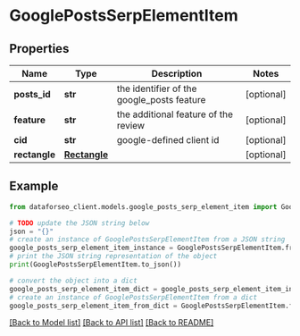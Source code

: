 # GooglePostsSerpElementItem


## Properties

Name | Type | Description | Notes
------------ | ------------- | ------------- | -------------
**posts_id** | **str** | the identifier of the google_posts feature | [optional] 
**feature** | **str** | the additional feature of the review | [optional] 
**cid** | **str** | google-defined client id | [optional] 
**rectangle** | [**Rectangle**](Rectangle.md) |  | [optional] 

## Example

```python
from dataforseo_client.models.google_posts_serp_element_item import GooglePostsSerpElementItem

# TODO update the JSON string below
json = "{}"
# create an instance of GooglePostsSerpElementItem from a JSON string
google_posts_serp_element_item_instance = GooglePostsSerpElementItem.from_json(json)
# print the JSON string representation of the object
print(GooglePostsSerpElementItem.to_json())

# convert the object into a dict
google_posts_serp_element_item_dict = google_posts_serp_element_item_instance.to_dict()
# create an instance of GooglePostsSerpElementItem from a dict
google_posts_serp_element_item_from_dict = GooglePostsSerpElementItem.from_dict(google_posts_serp_element_item_dict)
```
[[Back to Model list]](../README.md#documentation-for-models) [[Back to API list]](../README.md#documentation-for-api-endpoints) [[Back to README]](../README.md)


